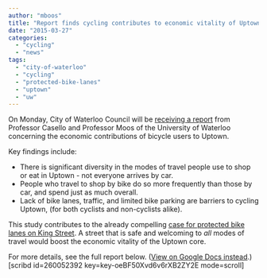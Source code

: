 ```yaml
---
author: "mboos"
title: "Report finds cycling contributes to economic vitality of Uptown Waterloo"
date: "2015-03-27"
categories: 
  - "cycling"
  - "news"
tags: 
  - "city-of-waterloo"
  - "cycling"
  - "protected-bike-lanes"
  - "uptown"
  - "uw"
---
```


On Monday, City of Waterloo Council will be [receiving a report](https://calendar.waterloo.ca/Module/Calendar/Document/Download/3df9c15f-3fae-49cb-b048-cf6d37950380) from Professor Casello and Professor Moos of the University of Waterloo concerning the economic contributions of bicycle users to Uptown.

Key findings include:

- There is significant diversity in the modes of travel people use to shop or eat in Uptown - not everyone arrives by car.
- People who travel to shop by bike do so more frequently than those by car, and spend just as much overall.
- Lack of bike lanes, traffic, and limited bike parking are barriers to cycling Uptown, (for both cyclists and non-cyclists alike).

This study contributes to the already compelling [case for protected bike lanes on King Street](https://tritag.ca/bikeuptown). A street that is safe and welcoming to _all_ modes of travel would boost the economic vitality of the Uptown core.

For more details, see the full report below. <!--more--> ([View on Google Docs instead](https://drive.google.com/file/d/0B7RB3odHSRv_cXNaaUFPcHFTQUU/view?usp=sharing).) \[scribd id=260052392 key=key-oeBF50Xvd6v6rXB2ZY2E mode=scroll\]
